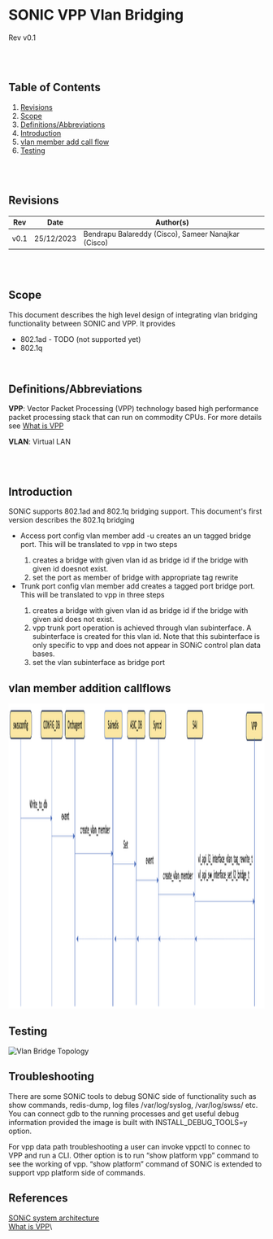 # SONIC VPP Vlan Bridging
Rev v0.1

<br/>
<br/>

## Table of Contents

1. [Revisions](#item-1)
2. [Scope](#item-2)
3. [Definitions/Abbreviations](#item-3)
4. [Introduction](#item-4)
5. [vlan member add call flow](#item-5)
6. [Testing](#item-6)

<br/>
<br/>

<a id="item-1"></a>
## Revisions

| Rev | Date | Author(s) |
|-----|------|-----------|
|v0.1 | 25/12/2023 | Bendrapu Balareddy (Cisco), Sameer Nanajkar (Cisco) |


<br/>
<br/>

<a id="item-2"></a>
## Scope
This document describes the high level design of integrating vlan bridging functionality between SONIC and VPP. It provides
 - 802.1ad - TODO (not supported yet)
 - 802.1q

<br/>

<a id="item-3"></a>
## Definitions/Abbreviations
**VPP**: Vector Packet Processing (VPP) technology based high performance packet processing stack that can run on commodity CPUs. For more details see [What is VPP](https://wiki.fd.io/view/VPP/What_is_VPP%3F)

**VLAN**:  Virtual LAN


<br/>
<br/>

<a id="item-4"></a>
## Introduction
SONiC supports 802.1ad and 802.1q bridging support. This document's first version describes the 802.1q bridging 
 - Access port
   config vlan member add -u <portname> creates an un tagged bridge port. This will be translated to vpp in two steps
   1. creates a bridge with given vlan id as bridge id if the bridge with given id doesnot exist.
   2. set the port as member of bridge with appropriate tag rewrite
 - Trunk port
   config vlan member add  <portname> creates a tagged port bridge port. This will be translated to vpp in three steps
   1. creates a bridge with given vlan id as bridge id if the bridge with given aid does not exist.
   2. vpp trunk port operation is achieved through vlan subinterface. A subinterface is created for this vlan id. Note
      that this subinterface is only specific to vpp and does not appear in SONiC control plan data bases.
   3. set the vlan subinterface as bridge port

 
<a id="item-5"></a>
## vlan member addition callflows

<img src="vlan-bridge-callflow.png" alt="SONIC VPP vlan bridging call flows" width="1024" height="600" title="SONIC VPP vlan bridging call flows">



<a id="item-6"></a>
## Testing
 
![Vlan Bridge Topology](../vlan-bridg-topo.png) 
 
 
## Troubleshooting
There are some SONiC tools to debug SONiC side of functionality such as show commands, redis-dump, log files /var/log/syslog, /var/log/swss/ etc. You can connect gdb to the running processes and get useful debug information provided the image is built with INSTALL_DEBUG_TOOLS=y option.
 
For vpp data path troubleshooting a user can invoke vppctl to connec to VPP and run a CLI. Other option is to run “show platform vpp” command to see the working of vpp. “show platform” command of SONiC is extended to support vpp platform side of commands.

## References

[SONiC system architecture](https://github.com/sonic-net/SONiC/wiki/Architecture)\
[What is VPP](https://s3-docs.fd.io/vpp/23.06/)\

